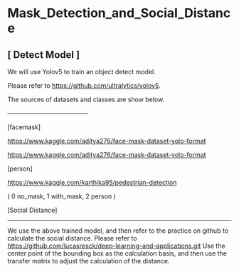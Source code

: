 # Mask_Detection_and_Social_Distance


[ Detect Model ]
---------------------------------------------------------------------------------------------------

We will use Yolov5 to train an object detect model.

Please refer to https://github.com/ultralytics/yolov5.

The sources of datasets and classes are show below. 

<Data source>
—————————————

[facemask]

https://www.kaggle.com/aditya276/face-mask-dataset-yolo-format
  
https://www.kaggle.com/aditya276/face-mask-dataset-yolo-format

[person]

https://www.kaggle.com/karthika95/pedestrian-detection

<classes>
( 0 no_mask, 1 with_mask, 2 person )




[Social Distance]

---------------------------------------------------------------------------------------------------

We use the above trained model, and then refer to the practice on github to calculate the social distance. 
Please refer to https://github.com/lucasresck/deep-learning-and-applications.git
Use the center point of the bounding box as the calculation basis, and then use the transfer matrix to adjust the calculation of the distance.

